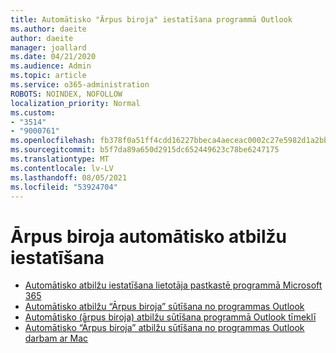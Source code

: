 ```yaml
---
title: Automātisko "Ārpus biroja" iestatīšana programmā Outlook
ms.author: daeite
author: daeite
manager: joallard
ms.date: 04/21/2020
ms.audience: Admin
ms.topic: article
ms.service: o365-administration
ROBOTS: NOINDEX, NOFOLLOW
localization_priority: Normal
ms.custom:
- "3514"
- "9000761"
ms.openlocfilehash: fb378f0a51ff4cdd16227bbeca4aeceac0002c27e5982d1a2bb25579dc2cd21b
ms.sourcegitcommit: b5f7da89a650d2915dc652449623c78be6247175
ms.translationtype: MT
ms.contentlocale: lv-LV
ms.lasthandoff: 08/05/2021
ms.locfileid: "53924704"
---
```

# <a name="set-up-out-of-office-automatic-replies"></a>Ārpus biroja automātisko atbilžu iestatīšana

- [Automātisko atbilžu iestatīšana lietotāja pastkastē programmā Microsoft 365](https://docs.microsoft.com/exchange/troubleshoot/configure-mailboxes/set-automatic-replies)
- [Automātisko atbilžu “Ārpus biroja” sūtīšana no programmas Outlook](https://support.office.com/article/9742f476-5348-4f9f-997f-5e208513bd67)
- [Automātisko (ārpus biroja) atbilžu sūtīšana programmā Outlook tīmeklī](https://support.office.com/article/0c193ab0-b9e1-4058-84be-a5b014242290)
- [Automātisko “Ārpus biroja” atbilžu sūtīšana no programmas Outlook darbam ar Mac](https://support.office.com/article/4e07ab75-beda-4f9e-bcdc-44471ebacdee)